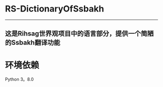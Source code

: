 RS-DictionaryOfSsbakh
=====================
---
这是Rihsag世界观项目中的语言部分，提供一个简陋的Ssbakh翻译功能
---
# 环境依赖
Python 3。8.0
